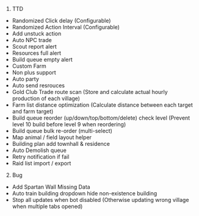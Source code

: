 1. TTD
- Randomized Click delay (Configurable)
- Randomized Action Interval (Configurable)
- Add unstuck action
- Auto NPC trade
- Scout report alert
- Resources full alert
- Build queue empty alert
- Custom Farm
- Non plus support
- Auto party
- Auto send resrouces
- Gold Club Trade route scan (Store and calculate actual hourly production of each village)
- Farm list distance optimization (Calculate distance between each target and farm target)
- Build queue reorder (up/down/top/bottom/delete) check level (Prevent level 10 build before level 9 when reordering)
- Build queue bulk re-order (multi-select)
- Map animal / field layout helper
- Building plan add townhall & residence
- Auto Demolish queue
- Retry notification if fail
- Raid list import / export

2. Bug
- Add Spartan Wall Missing Data
- Auto train building dropdown hide non-existence building
- Stop all updates when bot disabled (Otherwise updating wrong village when multiple tabs opened)